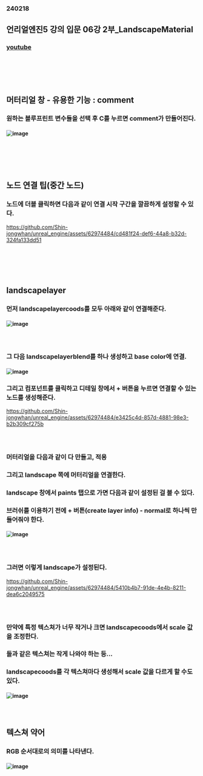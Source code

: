 ### 240218
## 언리얼엔진5 강의 입문 06강 2부_LandscapeMaterial
### [youtube](https://www.youtube.com/watch?v=k_sM7SuyR1U&list=PLxN-zf3BqZZl5dtnX0bgqYf8LDM3rn-Hs&index=8)
### <br/><br/><br/>

## 머터리얼 창 - 유용한 기능 : comment
### 원하는 블루프린트 변수들을 선택 후 C를 누르면 comment가 만들어진다.
#### ![image](https://github.com/Shin-jongwhan/unreal_engine/assets/62974484/60b60b49-1be6-4951-a4b4-b18d40913766)
### <br/><br/><br/>

## 노드 연결 팁(중간 노드)
### 노드에 더블 클릭하면 다음과 같이 연결 시작 구간을 깔끔하게 설정할 수 있다.

https://github.com/Shin-jongwhan/unreal_engine/assets/62974484/cd481f24-def6-44a8-b32d-324fa133dd51
### <br/><br/><br/>

## landscapelayer
### 먼저 landscapelayercoods를 모두 아래와 같이 연결해준다.
#### ![image](https://github.com/Shin-jongwhan/unreal_engine/assets/62974484/e97af55b-267f-47bd-91f0-bdd505eb6de2)
### <br/>

### 그 다음 landscapelayerblend를 하나 생성하고 base color에 연결.
#### ![image](https://github.com/Shin-jongwhan/unreal_engine/assets/62974484/e9fa8044-6143-4907-900e-a6430cc21764)
### 그리고 컴포넌트를 클릭하고 디테일 창에서 + 버튼을 누르면 연결할 수 있는 노드를 생성해준다.

https://github.com/Shin-jongwhan/unreal_engine/assets/62974484/e3425c4d-857d-4881-98e3-b2b309cf275b
### <br/>

### 머터리얼을 다음과 같이 다 만들고, 적용
### 그리고 landscape 쪽에 머터리얼을 연결한다.
### landscape 창에서 paints 탭으로 가면 다음과 같이 설정된 걸 볼 수 있다.
### 브러쉬를 이용하기 전에 + 버튼(create layer info) - normal로 하나씩 만들어줘야 한다. 
#### ![image](https://github.com/Shin-jongwhan/unreal_engine/assets/62974484/2aedf738-8ac4-48e6-b222-c1ba8575bc87)
### <br/>

### 그러면 이렇게 landscape가 설정된다.

https://github.com/Shin-jongwhan/unreal_engine/assets/62974484/5410b4b7-91de-4e4b-8211-dea6c2049575
### <br/>

### 만약에 특정 텍스쳐가 너무 작거나 크면 landscapecoods에서 scale 값을 조정한다.
### 돌과 같은 텍스쳐는 작게 나와야 하는 등...
### landscapecoods를 각 텍스쳐마다 생성해서 scale 값을 다르게 할 수도 있다.
#### ![image](https://github.com/Shin-jongwhan/unreal_engine/assets/62974484/ed0bcfd2-efda-4eec-ad43-624d3f128e3a)
### <br/>

## 텍스쳐 약어
### RGB 순서대로의 의미를 나타낸다.
#### ![image](https://github.com/Shin-jongwhan/unreal_engine/assets/62974484/c76513c6-2f66-4f0a-8c64-5143f5e761d8)


